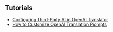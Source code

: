 <div class="sponsor-container"></div>
<div class="ww-ads wwads-cn wwads-horizontal" data-id="327"></div>

<h2>Tutorials</h2>

* [Configuring Third-Party AI in OpenAI Translator](/ko/tutorial/configuring_3party_ai_in_openai_translator.md)
* [How to Customize OpenAI Translation Prompts](/ko/tutorial/how_to_customize_translation_prompts.md)
